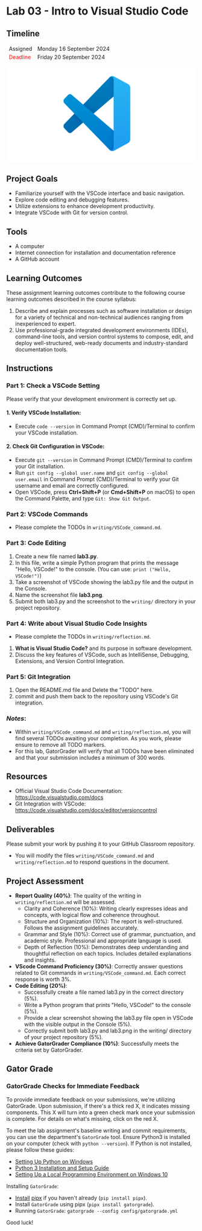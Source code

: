
# Lab 03 - Intro to Visual Studio Code

## Timeline
<table>
  <thead>
      <td style="text-align:left;">Assigned</td>
      <td style="text-align:left;">Monday 16 September 2024</td>
  </thead>
  <tfoot>
      <td style="text-align:left; color: red;">Deadline</td>
      <td style="text-align:left;">Friday 20 September 2024</td>
  </tfoot>
</table>

![Lab 1 Assignment](https://github.com/allegheny-college-cmpsc-104-Fall-2024/lab03/blob/main/graphics/vscode.png)

## Project Goals
- Familiarize yourself with the VSCode interface and basic navigation.
- Explore code editing and debugging features.
- Utilize extensions to enhance development productivity.
- Integrate VSCode with Git for version control.

## Tools
- A computer
- Internet connection for installation and documentation reference
- A GitHub account

## Learning Outcomes
These assignment learning outcomes contribute to the following course learning outcomes described in the course syllabus:

1. Describe and explain processes such as software installation or design for a variety of technical and non-technical audiences ranging from inexperienced to expert.
2. Use professional-grade integrated development environments (IDEs), command-line tools, and version control systems to compose, edit, and deploy well-structured, web-ready documents and industry-standard documentation tools.

## Instructions

### Part 1: Check a VSCode Setting
Please verify that your development environment is correctly set up.

#### 1. Verify VSCode Installation:
- Execute `code --version` in Command Prompt (CMD)/Terminal to confirm your VSCode installation.

#### 2. Check Git Configuration in VSCode:
- Execute `git --version` in Command Prompt (CMD)/Terminal to confirm your Git installation.
- Run `git config --global user.name` and `git config --global user.email` in Command Prompt (CMD)/Terminal to verify your Git username and email are correctly configured.
- Open VSCode, press **Ctrl+Shift+P** (or **Cmd+Shift+P** on macOS) to open the Command Palette, and type `Git: Show Git Output`.

### Part 2: VSCode Commands
- Please complete the TODOs in `writing/VSCode_command.md`.

### Part 3: Code Editing
1. Create a new file named **lab3.py**.
2. In this file, write a simple Python program that prints the message "Hello, VSCode!" to the console. (You can use: `print ("Hello, VSCode!")`)
3. Take a screenshot of VSCode showing the lab3.py file and the output in the Console.
4. Name the screenshot file **lab3.png**.
5. Submit both lab3.py and the screenshot to the `writing/` directory in your project repository.

### Part 4: Write about Visual Studio Code Insights
- Please complete the TODOs in `writing/reflection.md`.
1. **What is Visual Studio Code?** and its purpose in software development.
2. Discuss the key features of VSCode, such as IntelliSense, Debugging, Extensions, and Version Control Integration.

### Part 5: Git Integration
1. Open the README.md file and Delete the "TODO" here.
2. commit and push them back to the repository using VSCode's Git integration.

### _Notes_: 
- Within `writing/VSCode_command.md` and `writing/reflection.md`, you will find several TODOs awaiting your completion. As you work, please ensure to remove all TODO markers. 
- For this lab, GatorGrader will verify that all TODOs have been eliminated and that your submission includes a minimum of 300 words.

## Resources
- Official Visual Studio Code Documentation: https://code.visualstudio.com/docs
- Git Integration with VSCode: https://code.visualstudio.com/docs/editor/versioncontrol

## Deliverables
Please submit your work by pushing it to your GitHub Classroom repository.
- You will modify the files `writing/VSCode_command.md` and `writing/reflection.md` to respond questions in the document.

## Project Assessment
- **Report Quality (40%)**: The quality of the writing in `writing/reflection.md` will be assessed.
    - Clarity and Coherence (10%): Writing clearly expresses ideas and concepts, with logical flow and coherence throughout.
    - Structure and Organization (10%): The report is well-structured. Follows the assignment guidelines accurately.
    - Grammar and Style (10%): Correct use of grammar, punctuation, and academic style. Professional and appropriate language is used.
    - Depth of Reflection (10%): Demonstrates deep understanding and thoughtful reflection on each topics. Includes detailed explanations and insights.
- **VScode Command Proficiency (30%)**: Correctly answer questions related to Git commands in `writing/VSCode_command.md`. Each correct response is worth 3%.
- **Code Editing (20%)**: 
    - Successfully create a file named lab3.py in the correct directory (5%).
    - Write a Python program that prints "Hello, VSCode!" to the console (5%).
    - Provide a clear screenshot showing the lab3.py file open in VSCode with the visible output in the Console (5%).
    - Correctly submit both lab3.py and lab3.png in the writing/ directory of your project repository (5%).
- **Achieve GatorGrader Compliance (10%)**: Successfully meets the criteria set by GatorGrader.

## Gator Grade
### GatorGrade Checks for Immediate Feedback

To provide immediate feedback on your submissions, we're utilizing GatorGrade. Upon submission, if there's a thick red X, it indicates missing components. This X will turn into a green check mark once your submission is complete. For details on what's missing, click on the red X.

To meet the lab assignment's baseline writing and commit requirements, you can use the department's `GatorGrade` tool. Ensure Python3 is installed on your computer (check with `python --version`). If Python is not installed, please follow these guides:

- [Setting Up Python on Windows](https://realpython.com/lessons/python-windows-setup/)
- [Python 3 Installation and Setup Guide](https://realpython.com/installing-python/)
- [Setting Up a Local Programming Environment on Windows 10](https://www.digitalocean.com/community/tutorials/how-to-install-python-3-and-set-up-a-local-programming-environment-on-windows-10)

Installing `GatorGrade`:

- [Install](https://pipx.pypa.io/stable/) [pipx](https://pipx.pypa.io/stable/) if you haven't already (`pip install pipx`).
- Install `GatorGrade` using pipx (`pipx install gatorgrade`).
- Running `GatorGrade`:
 `gatorgrade --config config/gatorgrade.yml`

Good luck!
